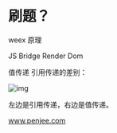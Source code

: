 # 刷题？




weex 原理

JS Bridge Render Dom 



值传递 引用传递的差别：



![img](http://ww4.sinaimg.cn/large/006tNc79ly1g5eakdoiong30dw07iad0.gif)

左边是引用传递，右边是值传递。



www.penjee.com